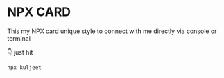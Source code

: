 # NPX CARD
This my NPX card unique style to connect with me directly via console or terminal

👇 just hit 
```bash
npx kuljeet
```
